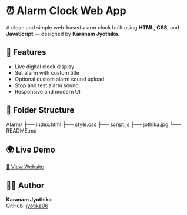 # ⏰ Alarm Clock Web App

A clean and simple web-based alarm clock built using **HTML**, **CSS**, and **JavaScript** — designed by **Karanam Jyothika**.

## 🚀 Features

- Live digital clock display
- Set alarm with custom title
- Optional custom alarm sound upload
- Stop and test alarm sound
- Responsive and modern UI

## 📁 Folder Structure

Alarm/
├── index.html
├── style.css
├── script.js
├── jothika.jpg
└── README.md

## 🌍 Live Demo

[🔗 View Website](https://jyotika06.github.io/Alarm-/)

## 👩‍💻 Author

**Karanam Jyothika**  
GitHub: [jyotika06](https://github.com/jyotika06)
